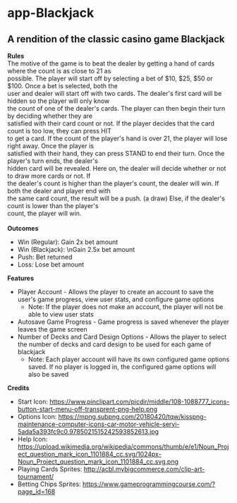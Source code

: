 # app-Blackjack #
## A rendition of the classic casino game Blackjack ##
**Rules**
<br>
The motive of the game is to beat the dealer by getting a hand of cards where the count is as close to 21 as<br>
possible. The player will start off by selecting a bet of $10, $25, $50 or $100. Once a bet is selected, both the<br>
user and dealer will start off with two cards. The dealer\'s first card will be hidden so the player will only know<br>
the count of one of the dealer\'s cards. The player can then begin their turn by deciding whether they are<br>
satisfied with their card count or not. If the player decides that the card count is too low, they can press HIT<br>
to get a card. If the count of the player\'s hand is over 21, the player will lose right away. Once the player is<br>
satisfied with their hand, they can press STAND to end their turn. Once the player\'s turn ends, the dealer\'s<br>
hidden card will be revealed. Here on, the dealer will decide whether or not to draw more cards or not. If<br>
the dealer\'s count is higher than the player\'s count, the dealer will win. If both the dealer and player end with<br>
the same card count, the result will be a push. (a draw) Else, if the dealer\'s count is lower than the player\'s<br>
count, the player will win.<br>
<br>
**Outcomes**
* Win (Regular): Gain 2x bet amount<br>
* Win (Blackjack): \nGain 2.5x bet amount<br>
* Push: Bet returned<br>
* Loss: Lose bet amount<br>
<!-- end of the list -->

**Features**
* Player Account - Allows the player to create an account to save the user's game progress, view user stats, and configure game options<br>
  * Note: If the player does not make an account, the player will not be able to view user stats<br>
* Autosave Game Progress - Game progress is saved whenever the player leaves the game screen<br>
* Number of Decks and Card Design Options - Allows the player to select the number of decks and card design to be used for each game of blackjack<br>
  * Note: Each player account will have its own configured game options saved. If no player is logged in, the configured game options will also be saved<br>
<!-- end of the list -->

**Credits**
* Start Icon: https://www.pinclipart.com/picdir/middle/108-1088777_icons-button-start-menu-off-transprent-png-help.png<br>
* Options Icon: https://mpng.subpng.com/20180420/tqw/kisspng-maintenance-computer-icons-car-motor-vehicle-servi-5ada5a393fc9c0.9785021515242593852613.jpg<br>
* Help Icon: https://upload.wikimedia.org/wikipedia/commons/thumb/e/e1/Noun_Project_question_mark_icon_1101884_cc.svg/1024px-Noun_Project_question_mark_icon_1101884_cc.svg.png<br>
* Playing Cards Sprites: http://acbl.mybigcommerce.com/clip-art-tournament/<br>
* Betting Chips Sprites: https://www.gameprogrammingcourse.com/?page_id=168<br>
